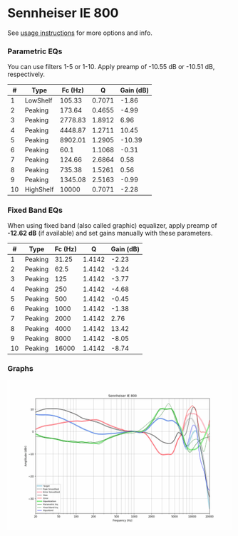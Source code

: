 # Sennheiser IE 800
See [usage instructions](https://github.com/jaakkopasanen/AutoEq#usage) for more options and info.

### Parametric EQs
You can use filters 1-5 or 1-10. Apply preamp of -10.55 dB or -10.51 dB, respectively.

|   # | Type      |   Fc (Hz) |      Q |   Gain (dB) |
|-----|-----------|-----------|--------|-------------|
|   1 | LowShelf  |    105.33 | 0.7071 |       -1.86 |
|   2 | Peaking   |    173.64 | 0.4655 |       -4.99 |
|   3 | Peaking   |   2778.83 | 1.8912 |        6.96 |
|   4 | Peaking   |   4448.87 | 1.2711 |       10.45 |
|   5 | Peaking   |   8902.01 | 1.2905 |      -10.39 |
|   6 | Peaking   |     60.1  | 1.1068 |       -0.31 |
|   7 | Peaking   |    124.66 | 2.6864 |        0.58 |
|   8 | Peaking   |    735.38 | 1.5261 |        0.56 |
|   9 | Peaking   |   1345.08 | 2.5163 |       -0.99 |
|  10 | HighShelf |  10000    | 0.7071 |       -2.28 |

### Fixed Band EQs
When using fixed band (also called graphic) equalizer, apply preamp of **-12.62 dB** (if available) and set gains manually with these parameters.

|   # | Type    |   Fc (Hz) |      Q |   Gain (dB) |
|-----|---------|-----------|--------|-------------|
|   1 | Peaking |     31.25 | 1.4142 |       -2.23 |
|   2 | Peaking |     62.5  | 1.4142 |       -3.24 |
|   3 | Peaking |    125    | 1.4142 |       -3.77 |
|   4 | Peaking |    250    | 1.4142 |       -4.68 |
|   5 | Peaking |    500    | 1.4142 |       -0.45 |
|   6 | Peaking |   1000    | 1.4142 |       -1.38 |
|   7 | Peaking |   2000    | 1.4142 |        2.76 |
|   8 | Peaking |   4000    | 1.4142 |       13.42 |
|   9 | Peaking |   8000    | 1.4142 |       -8.05 |
|  10 | Peaking |  16000    | 1.4142 |       -8.74 |

### Graphs
![](./Sennheiser%20IE%20800.png)
